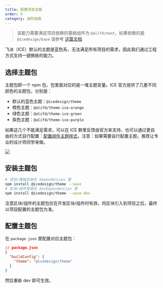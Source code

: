 ```yaml
---
title: 配置项目主题
order: 9
category: 进阶指南
---
```


> 该能力需要满足项目依赖的基础组件为 `@alifd/next`，如果依赖的是 `@icedesign/base` 请参考 [这篇文档](https://github.com/alibaba/ice/wiki/0.x-theme)

飞冰（ICE）默认的主题是蓝色系，无法满足所有项目的需求，因此我们通过工程方式支持一键换肤的能力。

## 选择主题包

主题包即一个 npm 包，包里面对应的是一堆主题变量。ICE 官方提供了几套不同颜色的主题包，分别是：

- 默认的蓝色主题：`@icedesign/theme`
- 橙色主题：`@alifd/theme-ice-orange`
- 绿色主题：`@alifd/theme-ice-green`
- 紫色主题：`@alifd/theme-ice-purple`

如果这几个不能满足需求，可以在 ICE 群里反馈由官方来支持，也可以通过更自由的方式自行配置：[配置组件主题样式](https://fusion.design/help.html#/design-config-component)。注意：如果需要自行配置主题，推荐让专业的设计师同学来做。

![](https://img.alicdn.com/tfs/TB1y78lECzqK1RjSZPxXXc4tVXa-1768-702.png)

## 安装主题包

```bash
# 项目/模板安装在 dependencies 里
npm install @icedesign/theme --save
# 区块/组件安装在 devDependencies 里
npm install @icedesign/theme --save-dev
```

注意区块/组件的主题包仅在开发区块/组件时有效，将区块引入到项目之后，最终以项目配置的主题包为准。

## 配置主题包

在 `package.json` 里配置对应主题包：

```json
// package.json
{
  "buildConfig": {
    "theme": "@icedesign/theme"
  }
}
```

然后重新 dev 即可生效。